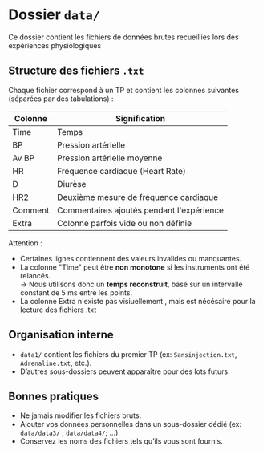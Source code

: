 # Dossier `data/`

Ce dossier contient les fichiers de données brutes recueillies lors des expériences physiologiques

## Structure des fichiers `.txt`

Chaque fichier correspond à un TP et contient les colonnes suivantes (séparées par des tabulations) :

| Colonne      | Signification                             |
|--------------|-------------------------------------------|
| Time         | Temps                                     |
| BP           | Pression artérielle                       |
| Av BP        | Pression artérielle moyenne               |
| HR           | Fréquence cardiaque (Heart Rate)          |
| D            | Diurèse                                   |
| HR2          | Deuxième mesure de fréquence cardiaque    |
| Comment      | Commentaires ajoutés pendant l'expérience |
| Extra        | Colonne parfois vide ou non définie       |

 Attention :  
- Certaines lignes contiennent des valeurs invalides ou manquantes.
- La colonne "Time" peut être **non monotone** si les instruments ont été relancés.  
  → Nous utilisons donc un **temps reconstruit**, basé sur un intervalle constant de 5 ms entre les points.
- La colonne Extra n'existe pas visiuellement , mais est nécésaire pour la lecture des fichiers .txt

## Organisation interne

- `data1/` contient les fichiers du premier TP (ex: `Sansinjection.txt`, `Adrenaline.txt`, etc.).
- D’autres sous-dossiers peuvent apparaître pour des lots futurs.

## Bonnes pratiques

- Ne jamais modifier les fichiers bruts.
- Ajouter vos données personnelles dans un sous-dossier dédié (ex: `data/data3/` ; `data/data4/`; ...).
- Conservez les noms des fichiers tels qu’ils vous sont fournis.
